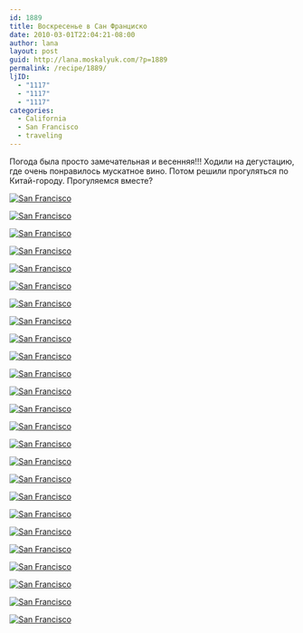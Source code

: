 ```yaml
---
id: 1889
title: Воскресенье в Сан Франциско
date: 2010-03-01T22:04:21-08:00
author: lana
layout: post
guid: http://lana.moskalyuk.com/?p=1889
permalink: /recipe/1889/
ljID:
  - "1117"
  - "1117"
  - "1117"
categories:
  - California
  - San Francisco
  - traveling
---
```

Погода была просто замечательная и весенняя!!! Ходили на дегустацию, где очень понравилось мускатное вино. Потом решили прогуляться по Китай-городу. Прогуляемся вместе?

<a class="flickr-image alignnone" title="San Francisco" href="http://www.flickr.com/photos/67405678@N00/4400601912/" target="_blank"><img src="http://farm5.static.flickr.com/4053/4400601912_9caecc9d52.jpg" alt="San Francisco" /></a>

<a class="flickr-image alignnone" title="San Francisco" href="http://www.flickr.com/photos/67405678@N00/4400623304/" target="_blank"><img src="http://farm5.static.flickr.com/4058/4400623304_b28dc83423.jpg" alt="San Francisco" /></a>

<a class="flickr-image alignnone" title="San Francisco" href="http://www.flickr.com/photos/67405678@N00/4400603042/" target="_blank"><img src="http://farm5.static.flickr.com/4048/4400603042_95a0b632b2.jpg" alt="San Francisco" /></a>

<!--more-->

<a class="flickr-image alignnone" title="San Francisco" href="http://www.flickr.com/photos/67405678@N00/4400604612/" target="_blank"><img src="http://farm5.static.flickr.com/4018/4400604612_7a0deffbf8.jpg" alt="San Francisco" /></a>

<a class="flickr-image alignnone" title="San Francisco" href="http://www.flickr.com/photos/67405678@N00/4399836875/" target="_blank"><img src="http://farm5.static.flickr.com/4028/4399836875_8a63c8d24b.jpg" alt="San Francisco" /></a>

<a class="flickr-image alignnone" title="San Francisco" href="http://www.flickr.com/photos/67405678@N00/4400605198/" target="_blank"><img src="http://farm5.static.flickr.com/4012/4400605198_f53eba5b67.jpg" alt="San Francisco" /></a>

<a class="flickr-image alignnone" title="San Francisco" href="http://www.flickr.com/photos/67405678@N00/4400606346/" target="_blank"><img src="http://farm3.static.flickr.com/2774/4400606346_8d8fdc1ba0.jpg" alt="San Francisco" /></a>

<a class="flickr-image alignnone" title="San Francisco" href="http://www.flickr.com/photos/67405678@N00/4399841761/" target="_blank"><img src="http://farm5.static.flickr.com/4003/4399841761_9e72553c11.jpg" alt="San Francisco" /></a>

<a class="flickr-image alignnone" title="San Francisco" href="http://www.flickr.com/photos/67405678@N00/4400608970/" target="_blank"><img src="http://farm5.static.flickr.com/4036/4400608970_f5950fe41a.jpg" alt="San Francisco" /></a>

<a class="flickr-image alignnone" title="San Francisco" href="http://www.flickr.com/photos/67405678@N00/4399842759/" target="_blank"><img src="http://farm5.static.flickr.com/4065/4399842759_cefa2d6a61.jpg" alt="San Francisco" /></a>

<a class="flickr-image alignnone" title="San Francisco" href="http://www.flickr.com/photos/67405678@N00/4400609982/" target="_blank"><img src="http://farm5.static.flickr.com/4027/4400609982_8b6bd03e05.jpg" alt="San Francisco" /></a>

<a class="flickr-image alignnone" title="San Francisco" href="http://www.flickr.com/photos/67405678@N00/4400611760/" target="_blank"><img src="http://farm5.static.flickr.com/4012/4400611760_990bc756ed.jpg" alt="San Francisco" /></a>

<a class="flickr-image alignnone" title="San Francisco" href="http://www.flickr.com/photos/67405678@N00/4399847295/" target="_blank"><img src="http://farm5.static.flickr.com/4042/4399847295_8f55e6339c.jpg" alt="San Francisco" /></a>

<a class="flickr-image alignnone" title="San Francisco" href="http://www.flickr.com/photos/67405678@N00/4400615606/" target="_blank"><img src="http://farm3.static.flickr.com/2761/4400615606_a1652a346d.jpg" alt="San Francisco" /></a>

<a class="flickr-image alignnone" title="San Francisco" href="http://www.flickr.com/photos/67405678@N00/4400616214/" target="_blank"><img src="http://farm3.static.flickr.com/2749/4400616214_622ba66dde.jpg" alt="San Francisco" /></a>

<a class="flickr-image alignnone" title="San Francisco" href="http://www.flickr.com/photos/67405678@N00/4400616756/" target="_blank"><img src="http://farm5.static.flickr.com/4010/4400616756_739b09e301.jpg" alt="San Francisco" /></a>

<a class="flickr-image alignnone" title="San Francisco" href="http://www.flickr.com/photos/67405678@N00/4400617678/" target="_blank"><img src="http://farm3.static.flickr.com/2688/4400617678_20ed2c141d.jpg" alt="San Francisco" /></a>

<a class="flickr-image alignnone" title="San Francisco" href="http://www.flickr.com/photos/67405678@N00/4400618214/" target="_blank"><img src="http://farm3.static.flickr.com/2693/4400618214_194d947b1f.jpg" alt="San Francisco" /></a>

<a class="flickr-image alignnone" title="San Francisco" href="http://www.flickr.com/photos/67405678@N00/4399852113/" target="_blank"><img src="http://farm5.static.flickr.com/4040/4399852113_d294b2cd84.jpg" alt="San Francisco" /></a>

<a class="flickr-image alignnone" title="San Francisco" href="http://www.flickr.com/photos/67405678@N00/4400619426/" target="_blank"><img src="http://farm5.static.flickr.com/4047/4400619426_0f7fdae019.jpg" alt="San Francisco" /></a>

<a class="flickr-image alignnone" title="San Francisco" href="http://www.flickr.com/photos/67405678@N00/4400621388/" target="_blank"><img src="http://farm5.static.flickr.com/4014/4400621388_6f3830c40f.jpg" alt="San Francisco" /></a>

<a class="flickr-image alignnone" title="San Francisco" href="http://www.flickr.com/photos/67405678@N00/4399855429/" target="_blank"><img src="http://farm5.static.flickr.com/4052/4399855429_18cf8b3055.jpg" alt="San Francisco" /></a>

<a class="flickr-image alignnone" title="San Francisco" href="http://www.flickr.com/photos/67405678@N00/4399856033/" target="_blank"><img src="http://farm3.static.flickr.com/2796/4399856033_0139c74571.jpg" alt="San Francisco" /></a>

<a class="flickr-image alignnone" title="San Francisco" href="http://www.flickr.com/photos/67405678@N00/4399857545/" target="_blank"><img src="http://farm5.static.flickr.com/4057/4399857545_2b1d6f7724.jpg" alt="San Francisco" /></a>

<a class="flickr-image alignnone" title="San Francisco" href="http://www.flickr.com/photos/67405678@N00/4400620408/" target="_blank"><img src="http://farm5.static.flickr.com/4055/4400620408_5f4a762608.jpg" alt="San Francisco" /></a>